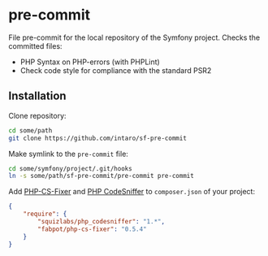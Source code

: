 # pre-commit

File pre-commit for the local repository of the Symfony project. Checks the committed files:

* PHP Syntax on PHP-errors (with PHPLint)
* Check code style for compliance with the standard PSR2

## Installation

Clone repository:

```bash
cd some/path
git clone https://github.com/intaro/sf-pre-commit
```

Make symlink to the `pre-commit` file:

```bash
cd some/symfony/project/.git/hooks
ln -s some/path/sf-pre-commit/pre-commit pre-commit
```

Add [PHP-CS-Fixer](https://github.com/fabpot/PHP-CS-Fixer) and [PHP CodeSniffer](https://github.com/squizlabs/php_codesniffer) to `composer.json` of your project:

```json
{
    "require": {
        "squizlabs/php_codesniffer": "1.*",
        "fabpot/php-cs-fixer": "0.5.4"
    }
}
```
